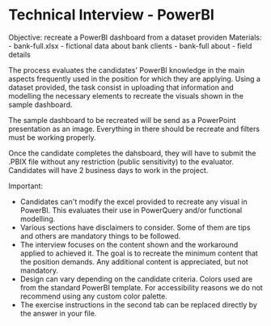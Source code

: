 # Technical Interview - PowerBI

Objective: recreate a PowerBI dashboard from a dataset providen
Materials: 
	- bank-full.xlsx - fictional data about bank clients
	- bank-full about - field details

The process evaluates the candidates' PowerBI knowledge in the main aspects frequently used in the position for which they are applying. Using a dataset provided, the task consist in uploading that information and modelling the necessary elements to recreate the visuals shown in the sample dashboard.

The sample dashboard to be recreated will be send as a PowerPoint presentation as an image. Everything in there should be recreate and filters must be working properly.

Once the candidate completes the dahsboard, they will have to submit the .PBIX file without any restriction (public sensitivity) to the evaluator. Candidates will have 2 business days to work in the project.

Important:
- Candidates can't modify the excel provided to recreate any visual in PowerBI. This evaluates their use in PowerQuery and/or functional modelling.
- Various sections have disclaimers to consider. Some of them are tips and others are mandatory things to be followed.
- The interview focuses on the content shown and the workaround applied to achieved it. The goal is to recreate the minimum content that the position demands. Any additional content is appreciated, but not mandatory.
- Design can vary depending on the candidate criteria. Colors used are from the standard PowerBI template. For accessibility reasons we do not recommend using any custom color palette.
- The exercise instructions in the second tab can be replaced directly by the answer in your file.
